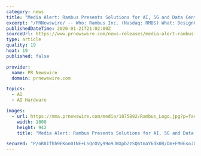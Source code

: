 ```yaml
---
category: news
title: "Media Alert: Rambus Presents Solutions for AI, 5G and Data Center Applications at DesignCon in Santa Clara, CA"
excerpt: "/PRNewswire/ -- Who: Rambus Inc. (Nasdaq: RMBS) What: DesignCon 2020 When: January 29 – 30: Expo from 11:00am – 6:00pm PT January 29: Training Sessions"
publishedDateTime: 2020-01-21T21:02:00Z
sourceUrl: https://www.prnewswire.com/news-releases/media-alert-rambus-presents-solutions-for-ai-5g-and-data-center-applications-at-designcon-in-santa-clara-ca-300989875.html
type: article
quality: 19
heat: 19
published: false

provider:
  name: PR Newswire
  domain: prnewswire.com

topics:
  - AI
  - AI Hardware

images:
  - url: https://mma.prnewswire.com/media/1075892/Rambus_Logo.jpg?p=facebook
    width: 1800
    height: 942
    title: "Media Alert: Rambus Presents Solutions for AI, 5G and Data Center Applications at DesignCon in Santa Clara, CA"

secured: "P/oR8Ifhh9EKon0INE+LSQcOVy99o9JWXpbZzSQ6tmaY6dk0R/Dm+FM06soJDzOMzx+0oXFSyzIEVK/sRGNr23yRAZn9/GOclfITq55OM9zBvv7C3CcXrnBLAp6fhgAuUh36XkmfsqLN+kUIT7I8VIi5EMGtNGTZMjG0XxVjGx06Px3yH3aGNiMBUqSTUrGSe3VBYe/QeQLeMJcHHEkFnDUZMIOU6AZ28eHurxpVoUYRcVbHDqWuArfxCmoU7+tJQ36ruZQtX+9ciE8lOKKn27oGa+HMtQX9OyudotXTnZqbyllrYp4Hau2NppN4cqbKDxAoxH7v8dt8vP/4jwPAGNj1J1jEU5Ty5Xz6u4wPMgPBimjtcjtcmkQRkyWQdFfoJeLjKck8cw3mNSfWEZHgE7IUhtkgQadbcRr9p/kn4sxAsxuJEr+2NbKdZoNqoqakl1EnT/C8SePTpkaDNQJ6vw==;LHm7EOMD3lKpesgn0uB/sw=="
---
```


